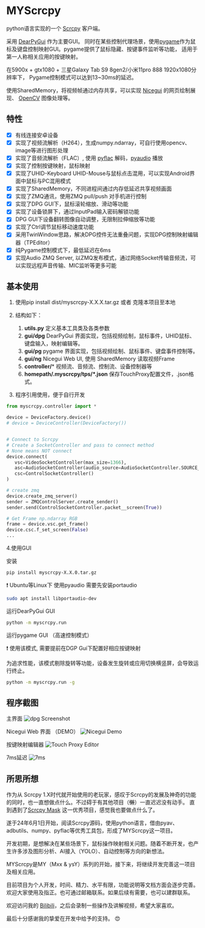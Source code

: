 # MYScrcpy

python语言实现的一个 [Scrcpy](https://github.com/Genymobile/scrcpy/) 客户端。

采用 [DearPyGui](https://github.com/hoffstadt/DearPyGui) 作为主要GUI。
同时在某些控制代理场景，使用[pygame](https://www.pygame.org/)作为鼠标及键盘控制映射GUI。pygame提供了鼠标隐藏、按键事件监听等功能，
适用于第一人称相关应用的按键映射。

在5900x + gtx1080 + 三星Galaxy Tab S9 8gen2/小米11pro 888 1920x1080分辨率下， Pygame控制模式可以达到13~30ms的延迟。

使用SharedMemory，将视频帧通过内存共享，可以实现 [Nicegui](https://github.com/zauberzeug/nicegui) 的网页绘制展现、
[OpenCV](https://opencv.org/) 图像处理等。


## 特性

- [x] 有线连接安卓设备
- [x] 实现了视频流解析（H264），生成numpy.ndarray，可自行使用opencv、image等进行图形处理
- [x] 实现了音频流解析（FLAC）, 使用 [pyflac](https://github.com/sonos/pyFLAC) 解码，[pyaudio](https://people.csail.mit.edu/hubert/pyaudio/) 播放
- [x] 实现了控制按键映射，鼠标映射
- [x] 实现了UHID-Keyboard UHID-Mouse与鼠标点击混用，可以实现Android界面中鼠标与PC混用模式
- [x] 实现了SharedMemory，不同进程间通过内存低延迟共享视频画面
- [x] 实现了ZMQ通讯，使用ZMQ pull/push 对手机进行控制
- [x] 实现了DPG GUI下，鼠标滚轮缩放、滑动等功能
- [x] 实现了设备锁屏下，通过InputPad输入密码解锁功能
- [x] DPG GUI下设备翻转图像自动调整，无限制拉伸缩放等功能
- [x] 实现了Ctrl调节鼠标移动速度功能
- [x] 采用TwinWindow思路，解决DPG控件无法重叠问题，实现DPG控制映射编辑器（TPEditor）
- [x] 纯Pygame控制模式下，最低延迟在6ms
- [x] 实现Audio ZMQ Server, 以ZMQ发布模式，通过网络Socket传输音频流，可以实现远程声音传输、MIC监听等更多可能

## 基本使用

1. 使用pip install dist/myscrcpy-X.X.X.tar.gz 或者 克隆本项目至本地

2. 结构如下：
   1. **utils.py**
   定义基本工具类及各类参数
   2. **gui/dpg**
   DearPyGui 界面实现，包括视频绘制，鼠标事件，UHID鼠标、键盘输入，映射编辑等。
   3. **gui/pg**
   pygame 界面实现，包括视频绘制、鼠标事件、键盘事件控制等。
   4. **gui/ng**
   Nicegui Web UI, 使用 SharedMemory 读取视频Frame
   4. **controller/***
   视频流、音频流、控制流、设备控制器等
   5. **homepath/.myscrcpy/tps/*.json**
   保存TouchProxy配置文件，.json格式。

3. 程序引用使用，便于自行开发

```python
from myscrcpy.controller import *

device = DeviceFactory.device()
# device = DeviceController(DeviceFactory())


# Connect to Scrcpy
# Create a SocketController and pass to connect method
# None means NOT connect
device.connect(
   vsc=VideoSocketController(max_size=1366),
   asc=AudioSocketController(audio_source=AudioSocketController.SOURCE_OUTPUT),
   csc=ControlSocketController()
)

# create zmq
device.create_zmq_server()
sender = ZMQControlServer.create_sender()
sender.send(ControlSocketController.packet__screen(True))

# Get Frame np.ndarray RGB
frame = device.vsc.get_frame()
device.csc.f_set_screen(False)
...
```

4.使用GUI

安装
```bash
pip install myscrcpy-X.X.0.tar.gz
```

:exclamation: Ubuntu等Linux下 使用pyaudio 需要先安装portaudio
```bash
sudo apt install libportaudio-dev
```

运行DearPyGui GUI
```bash
python -m myscrcpy.run
```

运行pygame GUI （高速控制模式）

:exclamation: 使用该模式, 需要提前在DGP Gui下配置好相应按键映射

为追求性能，该模式剔除旋转等功能，设备发生旋转或应用切换横竖屏，会导致运行终止。
```bash
python -m myscrcpy.run -g
```


## 程序截图

主界面
![dpg Screenshot](myscrcpy/files/images/dpg_gui.jpg)

Nicegui Web 界面 （DEMO）
![Nicegui Demo](myscrcpy/files/images/web_gui_demo_nicegui.jpg)

按键映射编辑器
![Touch Proxy Editor](myscrcpy/files/images/edit_touch_proxy.jpg)

7ms延迟
![7ms](myscrcpy/files/images/7ms.jpg)

## 所思所想
作为从 Scrcpy 1.X时代就开始使用的老玩家，感叹于Scrcpy的发展及神奇的功能的同时，也一直想做点什么。不过碍于有其他项目（~~懒~~）一直迟迟没有动手。 
直到遇到了[Scrcpy Mask](https://github.com/AkiChase/scrcpy-mask) 这一优秀项目，感觉我也要做点什么了。

遂于24年6月1日开始，阅读Scrcpy源码，使用python语言，借由pyav、adbutils、numpy、pyflac等优秀工具包，形成了MYScrcpy这一项目。

开发初期，是想解决在某些场景下，鼠标操作映射相关问题。随着不断开发，也产生许多涉及图形分析、AI接入（YOLO）、自动控制等方向的新想法。

MYScrcpy是MY（Mxx & ysY）系列的开始，接下来，将继续开发完善这一项目及相关应用。

目前项目为个人开发，时间、精力、水平有限，功能说明等文档方面会逐步完善。欢迎大家使用及指正。也可通过邮箱联系。如果后续有需要，也可以建群联系。

欢迎访问我的 [Bilibili](https://space.bilibili.com/400525682)，之后会录制一些操作及讲解视频，希望大家喜欢。

最后十分感谢我的挚爱在开发中给予的支持。 :heart_eyes:
